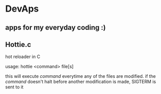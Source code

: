 # DevAps

## apps for my everyday coding :)

## Hottie.c
hot reloader in C

usage: hottie \<command\> file[s]

this will execute _command_ everytime any of the files are modified.
if the _command_ doesn't halt before another modification is made, SIGTERM is sent to it
